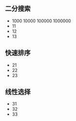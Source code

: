 ## 二分搜索

* 1000 10000 100000 1000000
* 11
* 12
* 13

## 快速排序

* 21
* 22 
* 23

## 线性选择

* 31
* 32
* 33

